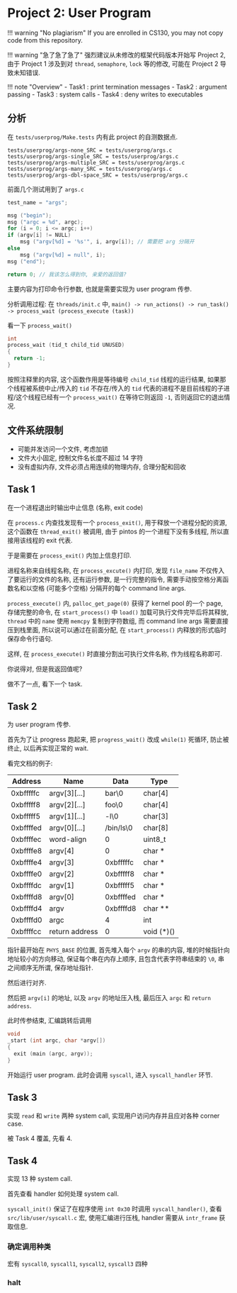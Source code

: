 # Project 2: User Program

!!! warning "No plagiarism"
    If you are enrolled in CS130, you may not copy code from this repository.

!!! warning "急了急了急了"
    强烈建议从未修改的框架代码版本开始写 Project 2, 由于 Project 1 涉及到对 `thread`, `semaphore`, `lock` 等的修改, 可能在 Project 2 导致未知错误.

!!! note "Overview"
    - Task1 : print termination messages
    - Task2 : argument passing
    - Task3 : system calls
    - Task4 : deny writes to executables

## 分析

在 `tests/userprog/Make.tests` 内有此 project 的自测数据点.

```
tests/userprog/args-none_SRC = tests/userprog/args.c
tests/userprog/args-single_SRC = tests/userprog/args.c
tests/userprog/args-multiple_SRC = tests/userprog/args.c
tests/userprog/args-many_SRC = tests/userprog/args.c
tests/userprog/args-dbl-space_SRC = tests/userprog/args.c
```

前面几个测试用到了 `args.c`

```c
test_name = "args";

msg ("begin");
msg ("argc = %d", argc);
for (i = 0; i <= argc; i++)
if (argv[i] != NULL)
    msg ("argv[%d] = '%s'", i, argv[i]); // 需要把 arg 分隔开
else
    msg ("argv[%d] = null", i);
msg ("end");

return 0; // 我该怎么得到你, 亲爱的返回值?
```

主要内容为打印命令行参数, 也就是需要实现为 user program 传参.

分析调用过程: 在 `threads/init.c` 中, `main() -> run_actions() -> run_task() -> process_wait (process_execute (task))`

看一下 `process_wait()`

```c
int
process_wait (tid_t child_tid UNUSED) 
{
  return -1;
}
```

按照注释里的内容, 这个函数作用是等待编号 `child_tid` 线程的运行结果, 如果那个线程被系统中止/传入的 `tid` 不存在/传入的 `tid` 代表的进程不是目前线程的子进程/这个线程已经有一个 `process_wait()` 在等待它则返回 `-1`, 否则返回它的退出情况.

## 文件系统限制

- 可能并发访问一个文件, 考虑加锁
- 文件大小固定, 控制文件名长度不超过 14 字符
- 没有虚拟内存, 文件必须占用连续的物理内存, 合理分配和回收

## Task 1

在一个进程退出时输出中止信息 (名称, exit code)

在 `process.c` 内查找发现有一个 `process_exit()`, 用于释放一个进程分配的资源, 这个函数在 `thread_exit()` 被调用, 由于 pintos 的一个进程下没有多线程, 所以直接用该线程的 exit 代表.

于是需要在 `process_exit()` 内加上信息打印.

进程名称来自线程名称, 在 `process_excute()` 内打印, 发现 `file_name` 不仅传入了要运行的文件的名称, 还有运行参数, 是一行完整的指令, 需要手动按空格分离函数名和以空格 (可能多个空格) 分隔开的每个 command line args.

`process_execute()` 内, `palloc_get_page(0)` 获得了 kernel pool 的一个 page, 存储完整的命令, 在 `start_process()` 中 `load()` 加载可执行文件完毕后将其释放, `thread` 中的 `name` 使用 `memcpy` 复制到字符数组, 而 command line args 需要直接压到栈里面, 所以说可以通过在前面分配, 在 `start_process()` 内释放的形式临时保存命令行语句.

这样, 在 `process_execute()` 时直接分割出可执行文件名称, 作为线程名称即可.

你说得对, 但是我返回值呢?

做不了一点, 看下一个 task.

## Task 2

为  user program 传参.

首先为了让 progress 跑起来, 把 `progress_wait()` 改成 `while(1)` 死循环, 防止被终止, 以后再实现正常的 wait.

看完文档的例子:
			
| Address   | Name        | Data      | Type    |
|-----------|-------------|-----------|---------|
| 0xbfffffc | argv[3][...] | bar\0     | char[4] |
| 0xbfffff8 | argv[2][...] | foo\0     | char[4] |
| 0xbfffff5 | argv[1][...] | -l\0      | char[3] |
| 0xbffffed | argv[0][...] | /bin/ls\0 | char[8] |
| 0xbffffec | word-align   | 0         | uint8_t |
| 0xbffffe8 | argv[4]      | 0         | char *  |
| 0xbffffe4 | argv[3]      | 0xbfffffc | char *  |
| 0xbffffe0 | argv[2]      | 0xbfffff8 | char *  |
| 0xbffffdc | argv[1]      | 0xbfffff5 | char *  |
| 0xbffffd8 | argv[0]      | 0xbffffed | char *  |
| 0xbffffd4 | argv         | 0xbffffd8 | char ** |
| 0xbffffd0 | argc         | 4         | int     |
| 0xbffffcc | return address | 0       | void (*)() |

指针最开始在 `PHYS_BASE` 的位置, 首先堆入每个 `argv` 的串的内容, 堆的时候指针向地址较小的方向移动, 保证每个串在内存上顺序, 且包含代表字符串结束的 `\0`, 串之间顺序无所谓, 保存地址指针.

然后进行对齐.

然后把 `argv[i]` 的地址, 以及 `argv` 的地址压入栈, 最后压入 `argc` 和 `return address`.

此时传参结束, 汇编跳转后调用

```c
void
_start (int argc, char *argv[])
{
  exit (main (argc, argv));
}
```

开始运行 user program. 此时会调用 `syscall`, 进入 `syscall_handler` 环节.

## Task 3

实现 `read` 和 `write` 两种 system call, 实现用户访问内存并且应对各种 corner case.

被 Task 4 覆盖, 先看 4.

## Task 4

实现 13 种 system call.

首先查看 handler 如何处理 system call.

`syscall_init()` 保证了在程序使用 `int 0x30` 时调用 `syscall_handler()`, 查看 `src/lib/user/syscall.c` 宏, 使用汇编进行压栈, handler 需要从 `intr_frame` 获取信息.

### 确定调用种类

宏有 `syscall0`, `syscall1`, `syscall2`, `syscall3` 四种

### halt